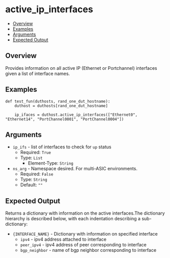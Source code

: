 # active_ip_interfaces

- [Overview](#overview)
- [Examples](#examples)
- [Arguments](#arguments)
- [Expected Output](#expected-output)

## Overview
Provides information on all active IP (Ethernet or Portchannel) interfaces given a list of interface names.

## Examples
```
def test_fun(duthosts, rand_one_dut_hostname):
    duthost = duthosts[rand_one_dut_hostname]

    ip_ifaces = duthost.active_ip_interfaces(["Ethernet0", "Ethernet14", "PortChannel0001", "PortChannel0004"])
```

## Arguments
- `ip_ifs` - list of interfaces to check for `up` status
    - Required: `True`
    - Type: `List`
        - Element-Type: `String`
- `ns_arg` - Namespace desired. For multi-ASIC environments.
    - Required: `False`
    - Type: `String`
    - Default: `""`

## Expected Output
Returns a dictionary with information on the active interfaces.The dictionary hierarchy is described below, with each indentation describing a sub-dictionary:

- `{INTERFACE_NAME}` - Dictionary with information on specified interface
    - `ipv4` - ipv4 address attached to interface
    - `peer_ipv4` - ipv4 address of peer corresponding to interface
    - `bgp_neighbor` - name of bgp neighbor corresponding to interface

